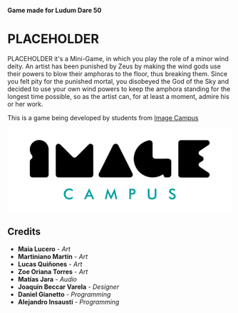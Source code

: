 **Game made for Ludum Dare 50**

# **PLACEHOLDER**

PLACEHOLDER it's a Mini-Game, in which you play the role of a minor wind deity. An artist has been punished by Zeus by making the wind gods use their powers to blow their amphoras to the floor, thus breaking them. Since you felt pity for the punished mortal, you disobeyed the God of the Sky and decided to use your own wind powers to keep the amphora standing for the longest time possible, so as the artist can, for at least a moment, admire his or her work.

This is a game being developed by students from <a href="https://www.imagecampus.edu.ar/">Image Campus</a>

<p align="center">
  <a href="https://www.imagecampus.edu.ar/">
    <img src="logo-image-campus.png" alt="Image Campus"/>
  </a> 
</p>

## Credits

- **Maia Lucero** - *Art*
- **Martiniano Martin** - *Art*
- **Lucas Quiñones** - *Art*
- **Zoe Oriana Torres** - *Art* 
- **Matías Jara** - *Audio*
- **Joaquin Beccar Varela** - *Designer*
- **Daniel Gianetto** - *Programming*
- **Alejandro Insausti** - *Programming*
